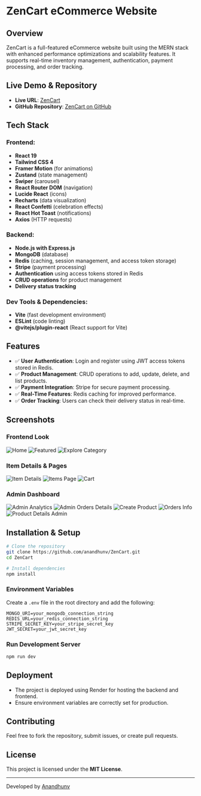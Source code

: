 # ZenCart eCommerce Website

## Overview
ZenCart is a full-featured eCommerce website built using the MERN stack with enhanced performance optimizations and scalability features. It supports real-time inventory management, authentication, payment processing, and order tracking.

## Live Demo & Repository
- **Live URL**: [ZenCart](https://zencart-estore.onrender.com/)
- **GitHub Repository**: [ZenCart on GitHub](https://github.com/anandhunv/ZenCart/tree/main)

## Tech Stack
### Frontend:
- **React 19**
- **Tailwind CSS 4**
- **Framer Motion** (for animations)
- **Zustand** (state management)
- **Swiper** (carousel)
- **React Router DOM** (navigation)
- **Lucide React** (icons)
- **Recharts** (data visualization)
- **React Confetti** (celebration effects)
- **React Hot Toast** (notifications)
- **Axios** (HTTP requests)

### Backend:
- **Node.js with Express.js**
- **MongoDB** (database)
- **Redis** (caching, session management, and access token storage)
- **Stripe** (payment processing)
- **Authentication** using access tokens stored in Redis
- **CRUD operations** for product management
- **Delivery status tracking**

### Dev Tools & Dependencies:
- **Vite** (fast development environment)
- **ESLint** (code linting)
- **@vitejs/plugin-react** (React support for Vite)

## Features
- ✅ **User Authentication**: Login and register using JWT access tokens stored in Redis.
- ✅ **Product Management**: CRUD operations to add, update, delete, and list products.
- ✅ **Payment Integration**: Stripe for secure payment processing.
- ✅ **Real-Time Features**: Redis caching for improved performance.
- ✅ **Order Tracking**: Users can check their delivery status in real-time.

## Screenshots
### Frontend Look
![Home](frontend/public/screenshots/home.png)
![Featured](frontend/public/screenshots/featured.png)
![Explore Category](frontend/public/screenshots/explore_category.png)

### Item Details & Pages
![Item Details](frontend/public/screenshots/item_deatils.png)
![Items Page](frontend/public/screenshots/items_page.png)
![Cart](frontend/public/screenshots/cart.png)

### Admin Dashboard
![Admin Analytics](frontend/public/screenshots/admin_analytics.png)
![Admin Orders Details](frontend/public/screenshots/admin_orders_deatils.png)
![Create Product](frontend/public/screenshots/create_product.png)
![Orders Info](frontend/public/screenshots/oders_info.png)
![Product Details Admin](frontend/public/screenshots/product_deatils_admin.png)

## Installation & Setup
```sh
# Clone the repository
git clone https://github.com/anandhunv/ZenCart.git
cd ZenCart

# Install dependencies
npm install
```

### Environment Variables
Create a `.env` file in the root directory and add the following:
```env
MONGO_URI=your_mongodb_connection_string
REDIS_URL=your_redis_connection_string
STRIPE_SECRET_KEY=your_stripe_secret_key
JWT_SECRET=your_jwt_secret_key
```

### Run Development Server
```sh
npm run dev
```

## Deployment
- The project is deployed using Render for hosting the backend and frontend.
- Ensure environment variables are correctly set for production.

## Contributing
Feel free to fork the repository, submit issues, or create pull requests.

## License
This project is licensed under the **MIT License**.

---
Developed by [Anandhunv](https://github.com/anandhunv/)
